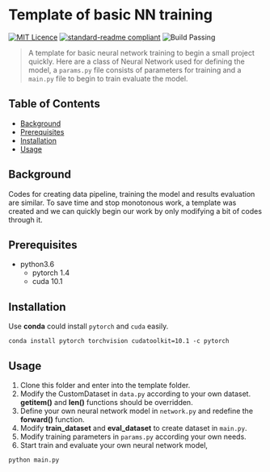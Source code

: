 
# Template of basic NN training

[![MIT Licence](https://badges.frapsoft.com/os/mit/mit.svg?v=103)](https://opensource.org/licenses/mit-license.php)
[![standard-readme compliant](https://img.shields.io/badge/readme%20style-standard-brightgreen.svg?style=flat-square)](https://github.com/RichardLitt/standard-readme)
![Build Passing](https://img.shields.io/appveyor/ci/gruntjs/grunt)

> A template for basic neural network training to begin a small project quickly.
Here are a class of Neural Network used for defining the model, a `params.py` file consists of parameters for training and a `main.py` file to begin to train evaluate the model. 

## Table of Contents

- [Background](#background)
- [Prerequisites](#prerequisites)
- [Installation](#installation)
- [Usage](#usage)

## Background
Codes for creating data pipeline, training the model and results evaluation are similar. To save time and stop monotonous work, a template was created and we can quickly begin our work by only modifying a bit of codes through it.

## Prerequisites

- python3.6
  - pytorch 1.4
  - cuda 10.1

 ## Installation 
 
 Use **conda** could install `pytorch` and `cuda` easily.
 ```
 conda install pytorch torchvision cudatoolkit=10.1 -c pytorch
 ```
 
## Usage

1. Clone this folder and enter into the template folder.
2. Modify the CustomDataset in `data.py` according to your own dataset. **__getitem__()** and **__len__()** functions should be overridden.
3. Define your own neural network model in `network.py` and redefine the **forward()** function.
4. Modify **train_dataset** and **eval_dataset** to create dataset in `main.py`. 
5. Modify training parameters in `params.py` according your own needs.
6. Start train and evaluate your own neural network model,
```
python main.py
```
